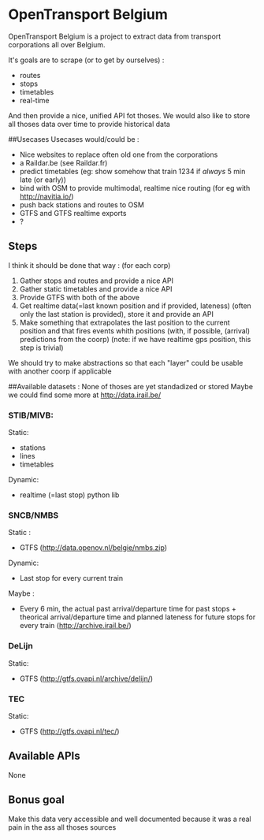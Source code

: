 # OpenTransport Belgium

OpenTransport Belgium is a project to extract data from transport corporations all over Belgium.

It's goals are to scrape (or to get by ourselves) :

* routes
* stops
* timetables
* real-time

And then provide a nice, unified API fot thoses.
We would also like to store all thoses data over time to provide historical data

##Usecases
Usecases would/could be :

* Nice websites to replace often old one from the corporations
* a Raildar.be (see Raildar.fr)
* predict timetables (eg: show somehow that train 1234 if *always* 5 min late (or early))
* bind with OSM to provide multimodal, realtime nice routing (for eg with http://navitia.io/)
* push back stations and routes to OSM
* GTFS and GTFS realtime exports
* ?


## Steps

I think it should be done that way : (for each corp)

1. Gather stops and routes and provide a nice API
2. Gather static timetables and provide a nice API
3. Provide GTFS with both of the above
4. Get realtime data(=last known position and if provided, lateness) (often only the last station is provided), store it and provide an API
5. Make something that extrapolates the last position to the current position and that fires events whith positions (with, if possible, (arrival) predictions from the coorp) (note: if we have realtime gps position, this step is trivial)

We should try to make abstractions so that each "layer" could be usable with another coorp if applicable


##Available datasets :
None of thoses are yet standadized or stored
Maybe we could find some more at http://data.irail.be/

### STIB/MIVB:
Static:

* stations
* lines
* timetables

Dynamic:

* realtime (=last stop) python lib

### SNCB/NMBS
Static :

* GTFS (http://data.openov.nl/belgie/nmbs.zip)

Dynamic:

* Last stop for every current train

Maybe :

* Every 6 min, the actual past arrival/departure time for past stops + theorical arrival/departure time and planned lateness for future stops for every train (http://archive.irail.be/)


### DeLijn
Static:

* GTFS (http://gtfs.ovapi.nl/archive/delijn/)

### TEC
Static:

* GTFS (http://gtfs.ovapi.nl/tec/)

## Available APIs
None


## Bonus goal

Make this data very accessible and well documented because it was a real pain in the ass all thoses sources
